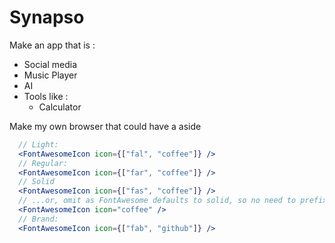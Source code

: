 # Synapso

Make an app that is :
- Social media
- Music Player
- AI
- Tools like :
  - Calculator
  

Make my own browser that could have a aside

```jsx
  // Light:
  <FontAwesomeIcon icon={["fal", "coffee"]} />
  // Regular:
  <FontAwesomeIcon icon={["far", "coffee"]} />
  // Solid
  <FontAwesomeIcon icon={["fas", "coffee"]} />
  // ...or, omit as FontAwesome defaults to solid, so no need to prefix:
  <FontAwesomeIcon icon="coffee" />
  // Brand:
  <FontAwesomeIcon icon={["fab", "github"]} />
```